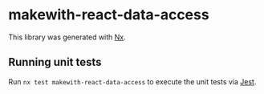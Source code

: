# makewith-react-data-access

This library was generated with [Nx](https://nx.dev).

## Running unit tests

Run `nx test makewith-react-data-access` to execute the unit tests via [Jest](https://jestjs.io).
